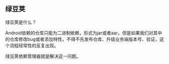 ## 绿豆荚
绿豆荚是什么？

Android依赖的仓库只能为二进制依赖，形式为jar或者aar。但是如果我们对其中的仓库修改bug或者添加特性，不得不先发布仓库、升级业务端版本号、验证，这个流程经常性的反复出现。

绿豆荚依赖管理器就是解决这一问题。
